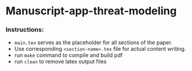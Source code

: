 # Manuscript-app-threat-modeling
### Instructions:
- `main.tex` serves as the placeholder for all sections of the paper.
- Use corresponding `<section-name>.tex` file for actual content writing.
- run `make` command to compile and build pdf
- run `clean` to remove latex output files
